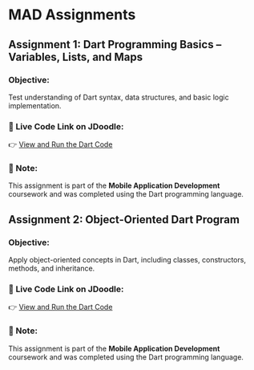 # MAD Assignments

## Assignment 1: Dart Programming Basics – Variables, Lists, and Maps

### Objective:
Test understanding of Dart syntax, data structures, and basic logic implementation.

### 📎 Live Code Link on JDoodle:
👉 [View and Run the Dart Code](https://www.jdoodle.com/ga/kkCVVTGdKo%2FM2immc3AztA%3D%3D)

### 📌 Note:
This assignment is part of the **Mobile Application Development** coursework and was completed using the Dart programming language.

## Assignment 2: Object-Oriented Dart Program

### Objective:
Apply object-oriented concepts in Dart, including classes, constructors, methods, and inheritance.

### 📎 Live Code Link on JDoodle:
👉 [View and Run the Dart Code](https://www.jdoodle.com/ga/TUPEM6tnmp2wZ%2FFBLJ8wfA%3D%3D)
### 📌 Note:
This assignment is part of the **Mobile Application Development** coursework and was completed using the Dart programming language.
